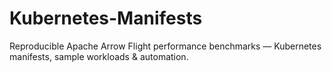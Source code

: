 # Kubernetes-Manifests
Reproducible Apache Arrow Flight performance benchmarks — Kubernetes manifests, sample workloads &amp; automation.
